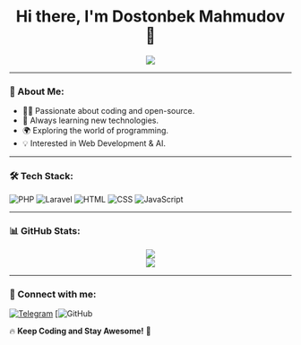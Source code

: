 <h1 align="center">Hi there, I'm Dostonbek Mahmudov 👋</h1>

<p align="center">
  <img src="https://readme-typing-svg.herokuapp.com?font=Fira+Code&weight=600&size=22&duration=3000&pause=1000&color=F7B93E&center=true&vCenter=true&random=false&width=500&height=50&lines=Welcome+to+my+GitHub!;!;Always+learning+new+things!;Open-source+enthusiast!;Follow+me+for+cool+projects!">
</p>

---

### 🚀 About Me:
- 🧑‍💻 Passionate about coding and open-source.
- 🎯 Always learning new technologies.
- 🌍 Exploring the world of programming.
- 💡 Interested in Web Development & AI.

---

### 🛠 Tech Stack:
![PHP](https://img.shields.io/badge/PHP-%23777BB4.svg?style=for-the-badge&logo=php&logoColor=white)
![Laravel](https://img.shields.io/badge/Laravel-%23FF2D20.svg?style=for-the-badge&logo=laravel&logoColor=white)
![HTML](https://img.shields.io/badge/HTML5-%23E34F26.svg?style=for-the-badge&logo=html5&logoColor=white)
![CSS](https://img.shields.io/badge/CSS3-%231572B6.svg?style=for-the-badge&logo=css3&logoColor=white)
![JavaScript](https://img.shields.io/badge/JavaScript-%23F7DF1E.svg?style=for-the-badge&logo=javascript&logoColor=black)


---

### 📊 GitHub Stats:
<p align="center">
  <img src="https://github-readme-stats.vercel.app/api?username=Dostonbek-coder&show_icons=true&theme=radical&count_private=true">
  <br>
  <img src="https://github-readme-streak-stats.herokuapp.com/?user=Dostonbek-coder&theme=radical">
</p>

---

### 🤝 Connect with me:
[![Telegram](https://img.shields.io/badge/Telegram-2CA5E0?style=for-the-badge&logo=telegram&logoColor=white)](https://t.me/yourusername)
[![GitHub](https://github.com/Dostonbek-coder)

🔥 **Keep Coding and Stay Awesome!** 🚀

